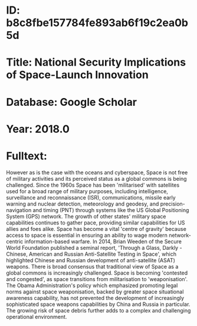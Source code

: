 # ID: b8c8fbe157784fe893ab6f19c2ea0b5d
# Title: National Security Implications of Space-Launch Innovation
# Database: Google Scholar
# Year: 2018.0
# Fulltext:
However as is the case with the oceans and cyberspace, Space is not free of military activities and its perceived status as a global commons is being challenged.
Since the 1960s Space has been 'militarised' with satellites used for a broad range of military purposes, including intelligence, surveillance and reconnaissance (ISR), communications, missile early warning and nuclear detection, meteorology and geodesy, and precision-navigation and timing (PNT) through systems like the US Global Positioning System (GPS) network.
The growth of other states' military space capabilities continues to gather pace, providing similar capabilities for US allies and foes alike.
Space has become a vital 'centre of gravity' because access to space is essential in ensuring an ability to wage modern network-centric information-based warfare.
In 2014, Brian Weeden of the Secure World Foundation published a seminal report, 'Through a Glass, Darkly -Chinese, American and Russian Anti-Satellite Testing in Space', which highlighted Chinese and Russian development of anti-satellite (ASAT) weapons.
There is broad consensus that traditional view of Space as a global commons is increasingly challenged.
Space is becoming 'contested and congested', as space transitions from militarisation to 'weaponisation'.
The Obama Administration's policy which emphasized promoting legal norms against space weaponisation, backed by greater space situational awareness capability, has not prevented the development of increasingly sophisticated space weapons capabilities by China and Russia in particular.
The growing risk of space debris further adds to a complex and challenging operational environment.